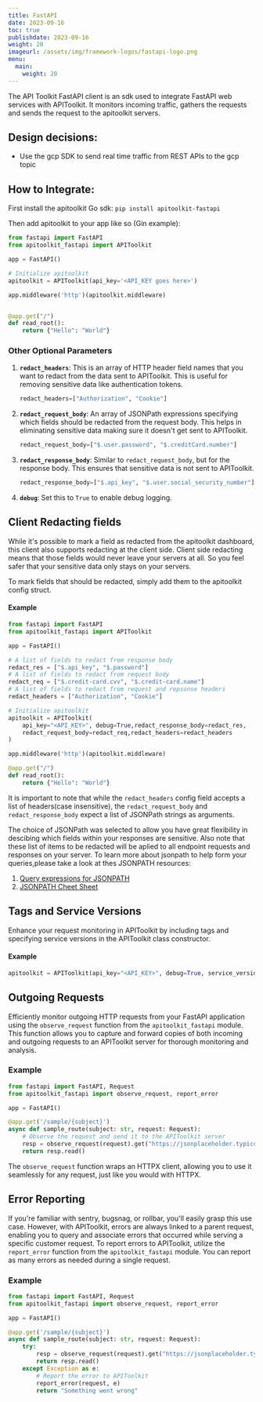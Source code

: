 ```yaml
---
title: FastAPI
date: 2023-09-16
toc: true
publishdate: 2023-09-16
weight: 20
imageurl: /assets/img/framework-logos/fastapi-logo.png
menu:
  main:
    weight: 20
---
```


The API Toolkit FastAPI client is an sdk used to integrate FastAPI web services with APIToolkit.
It monitors incoming traffic, gathers the requests and sends the request to the apitoolkit servers.

## Design decisions:

- Use the gcp SDK to send real time traffic from REST APIs to the gcp topic

## How to Integrate:

First install the apitoolkit Go sdk:
`pip install apitoolkit-fastapi`

Then add apitoolkit to your app like so (Gin example):

```python
from fastapi import FastAPI
from apitoolkit_fastapi import APIToolkit

app = FastAPI()

# Initialize apitoolkit
apitoolkit = APIToolkit(api_key='<API_KEY goes here>')

app.middleware('http')(apitoolkit.middleware)


@app.get("/")
def read_root():
    return {"Hello": "World"}
```

### Other Optional Parameters

1. **`redact_headers`**: This is an array of HTTP header field names that you want to redact from the data sent to APIToolkit. This is useful for removing sensitive data like authentication tokens.

   ```python
   redact_headers=["Authorization", "Cookie"]
   ```

2. **`redact_request_body`**: An array of JSONPath expressions specifying which fields should be redacted from the request body. This helps in eliminating sensitive data making sure it doesn't get sent to APIToolkit.

   ```python
   redact_request_body=["$.user.password", "$.creditCard.number"]
   ```

3. **`redact_response_body`**: Similar to `redact_request_body`, but for the response body. This ensures that sensitive data is not sent to APIToolkit.

   ```python
   redact_response_body=["$.api_key", "$.user.social_security_number"]
   ```

4. **`debug`**: Set this to `True` to enable debug logging.

## Client Redacting fields

While it's possible to mark a field as redacted from the apitoolkit dashboard, this client also supports redacting at the client side.
Client side redacting means that those fields would never leave your servers at all. So you feel safer that your sensitive data only stays on your servers.

To mark fields that should be redacted, simply add them to the apitoolkit config struct.
#### Example

```python
from fastapi import FastAPI
from apitoolkit_fastapi import APIToolkit

app = FastAPI()

# A list of fields to redact from response body
redact_res = ["$.api_key", "$.password"]
# A list of fields to redact from request body
redact_req = ["$.credit-card.cvv", "$.credit-card.name"]
# A list of fields to redact from request and repsonse headers
redact_headers = ["Authorization", "Cookie"]

# Initialize apitoolkit
apitoolkit = APIToolkit(
    api_key="<API_KEY>", debug=True,redact_response_body=redact_res,
    redact_request_body=redact_req,redact_headers=redact_headers
)

app.middleware('http')(apitoolkit.middleware)

@app.get("/")
def read_root():
    return {"Hello": "World"}
```

It is important to note that while the `redact_headers` config field accepts a list of headers(case insensitive),
the `redact_request_body` and `redact_response_body` expect a list of JSONPath strings as arguments.

The choice of JSONPath was selected to allow you have great flexibility in descibing which fields within your responses are sensitive.
Also note that these list of items to be redacted will be aplied to all endpoint requests and responses on your server.
To learn more about jsonpath to help form your queries,please take a look at thes JSONPATH resources:
1. [Query expressions for JSONPATH](https://ietf-wg-jsonpath.github.io/draft-ietf-jsonpath-base/draft-ietf-jsonpath-base.html)
2. [JSONPATH Cheet Sheet](https://lzone.de/cheat-sheet/JSONPath)

## Tags and Service Versions

Enhance your request monitoring in APIToolkit by including tags and specifying service versions in the APIToolkit class constructor.

#### Example

```python
apitoolkit = APIToolkit(api_key="<API_KEY>", debug=True, service_version="3.0.0", tags=["prod", "eu"])
```

## Outgoing Requests

Efficiently monitor outgoing HTTP requests from your FastAPI application using the `observe_request` function from the `apitoolkit_fastapi` module. This function allows you to capture and forward copies of both incoming and outgoing requests to an APIToolkit server for thorough monitoring and analysis.

### Example

```python
from fastapi import FastAPI, Request
from apitoolkit_fastapi import observe_request, report_error

app = FastAPI()

@app.get('/sample/{subject}')
async def sample_route(subject: str, request: Request):
    # Observe the request and send it to the APIToolkit server
    resp = observe_request(request).get("https://jsonplaceholder.typicode.com/todos/2")
    return resp.read()
```

The `observe_request` function wraps an HTTPX client, allowing you to use it seamlessly for any request, just like you would with HTTPX.

## Error Reporting

If you're familiar with sentry, bugsnag, or rollbar, you'll easily grasp this use case. However, with APIToolkit, errors are always linked to a parent request, enabling you to query and associate errors that occurred while serving a specific customer request. To report errors to APIToolkit, utilize the `report_error` function from the `apitoolkit_fastapi` module. You can report as many errors as needed during a single request.

### Example

```python
from fastapi import FastAPI, Request
from apitoolkit_fastapi import observe_request, report_error

app = FastAPI()

@app.get('/sample/{subject}')
async def sample_route(subject: str, request: Request):
    try:
        resp = observe_request(request).get("https://jsonplaceholder.typicode.com/todos/2")
        return resp.read()
    except Exception as e:
        # Report the error to APIToolkit
        report_error(request, e)
        return "Something went wrong"
```
